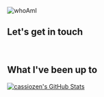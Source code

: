 
![whoAmI](https://user-images.githubusercontent.com/33676/192386667-01d50e9c-9bff-490f-8257-7d82509f2ca5.svg)

## Let's get in touch
<p>
<a href="https://twitter.com/cassiozen" target="_blank"><img alt="" src="https://img.shields.io/badge/Twitter-000?logo=Twitter&logoColor=1DA1F2&style=for-the-badge" style="vertical-align:center" /></a>
<a href="https://linkedin.com/in/cassiozen" target="_blank"><img alt="" src="https://img.shields.io/badge/LinkedIn-000?logo=linkedin&logoColor=0A66C2&style=for-the-badge" style="vertical-align:center" /></a>
<img alt="" src="https://img.shields.io/badge/cassio%20at%20hey.com-000?logo=maildotru&logoColor=0A66C2&style=for-the-badge" style="vertical-align:center" /></p>



## What I've been up to

<a href="https://github.com/cassiozen/cassiozen">
  <img align="center" src="https://github-readme-stats.vercel.app/api?username=cassiozen&show_icons=true&line_height=27&count_private=true&title_color=ffffff&text_color=c9cacc&icon_color=2bbc8a&bg_color=1d1f21" alt="cassiozen's GitHub Stats" />
</a>
